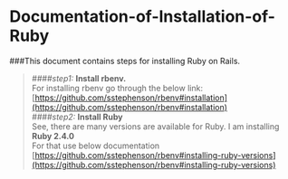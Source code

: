 # Documentation-of-Installation-of-Ruby
###This document contains steps for installing Ruby on Rails.
>####_step1:_   **Install rbenv.**</br>
For installing rbenv go through the below link:</br>
 [https://github.com/sstephenson/rbenv#installation](https://github.com/sstephenson/rbenv#installation)</br>
>####_step2:_  **Install Ruby**</br>
See, there are many versions are available for Ruby.
I am installing **Ruby 2.4.0**</br>
For that use below documentation</br>
[https://github.com/sstephenson/rbenv#installing-ruby-versions](https://github.com/sstephenson/rbenv#installing-ruby-versions)</br>

 
 
